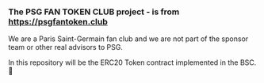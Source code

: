 ### The PSG FAN TOKEN CLUB project - is from https://psgfantoken.club

We are a Paris Saint-Germain fan club and we are not part of the sponsor team or other real advisors to PSG.

In this repository will be the ERC20 Token contract implemented in the BSC. 👋

<!--
**PSGFanToken/psgfantoken** is a ✨ _special_ ✨ repository because its `README.md` (this file) appears on your GitHub profile.

Here are some ideas to get you started:

- 🔭 I’m currently working on ...
- 🌱 I’m currently learning ...
- 👯 I’m looking to collaborate on ...
- 🤔 I’m looking for help with ...
- 💬 Ask me about ...
- 📫 How to reach me: ...
- 😄 Pronouns: ...
- ⚡ Fun fact: ...
-->
